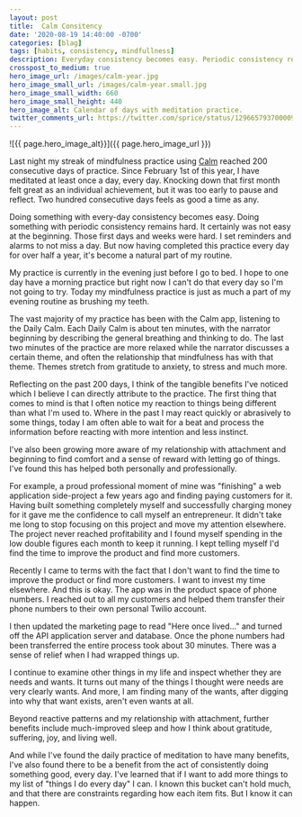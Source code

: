```yaml
---
layout: post
title:  Calm Consitency
date: '2020-08-19 14:40:00 -0700'
categories: [blag]
tags: [habits, consistency, mindfullness]
description: Everyday consistency becomes easy. Periodic consistency remains hard.
crosspost_to_medium: true
hero_image_url: /images/calm-year.jpg
hero_image_small_url: /images/calm-year.small.jpg
hero_image_small_width: 660
hero_image_small_height: 440
hero_image_alt: Calendar of days with meditation practice.
twitter_comments_url: https://twitter.com/sprice/status/1296657937000099840
---
```

![{{ page.hero_image_alt}}]({{ page.hero_image_url }})

Last night my streak of mindfulness practice using [Calm](https://calm.com) reached 200 consecutive days of practice. Since February 1st of this year, I have meditated at least once a day, every day. Knocking down that first month felt great as an individual achievement, but it was too early to pause and reflect. Two hundred consecutive days feels as good a time as any.

Doing something with every-day consistency becomes easy. Doing something with periodic consistency remains hard. It certainly was not easy at the beginning. Those first days and weeks were hard. I set reminders and alarms to not miss a day. But now having completed this practice every day for over half a year, it's become a natural part of my routine.

My practice is currently in the evening just before I go to bed. I hope to one day have a morning practice but right now I can't do that every day so I'm not going to try. Today my mindfulness practice is just as much a part of my evening routine as brushing my teeth.

The vast majority of my practice has been with the Calm app, listening to the Daily Calm. Each Daily Calm is about ten minutes, with the narrator beginning by describing the general breathing and thinking to do. The last two minutes of the practice are more relaxed while the narrator discusses a certain theme, and often the relationship that mindfulness has with that theme. Themes stretch from gratitude to anxiety, to stress and much more.

Reflecting on the past 200 days, I think of the tangible benefits I've noticed which I believe I can directly attribute to the practice. The first thing that comes to mind is that I often notice my reaction to things being different than what I'm used to. Where in the past I may react quickly or abrasively to some things, today I am often able to wait for a beat and process the information before reacting with more intention and less instinct.

I've also been growing more aware of my relationship with attachment and beginning to find comfort and a sense of reward with letting go of things. I've found this has helped both personally and professionally.

For example, a proud professional moment of mine was "finishing" a web application side-project a few years ago and finding paying customers for it. Having built something completely myself and successfully charging money for it gave me the confidence to call myself an entrepreneur. It didn't take me long to stop focusing on this project and move my attention elsewhere. The project never reached profitability and I found myself spending in the low double figures each month to keep it running. I kept telling myself I'd find the time to improve the product and find more customers.

Recently I came to terms with the fact that I don't want to find the time to improve the product or find more customers. I want to invest my time elsewhere. And this is okay. The app was in the product space of phone numbers. I reached out to all my customers and helped them transfer their phone numbers to their own personal Twilio account. 

I then updated the marketing page to read "Here once lived..." and turned off the API application server and database. Once the phone numbers had been transferred the entire process took about 30 minutes. There was a sense of relief when I had wrapped things up.

I continue to examine other things in my life and inspect whether they are needs and wants. It turns out many of the things I thought were needs are very clearly wants. And more, I am finding many of the wants, after digging into why that want exists, aren't even wants at all.

Beyond reactive patterns and my relationship with attachment, further benefits include much-improved sleep and how I think about gratitude, suffering, joy, and living well.

And while I've found the daily practice of meditation to have many benefits, I've also found there to be a benefit from the act of consistently doing something good, every day. I've learned that if I want to add more things to my list of "things I do every day" I can. I known this bucket can't hold much, and that there are constraints regarding how each item fits. But I know it can happen.